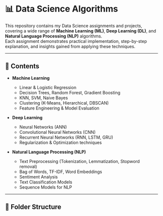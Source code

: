 # 📊 Data Science Algorithms

This repository contains my Data Science assignments and projects, covering a wide range of **Machine Learning (ML)**, **Deep Learning (DL)**, and **Natural Language Processing (NLP)** algorithms.  
Each assignment demonstrates practical implementation, step-by-step explanation, and insights gained from applying these techniques.

---

## 🚀 Contents
- **Machine Learning**
  - Linear & Logistic Regression
  - Decision Trees, Random Forest, Gradient Boosting
  - KNN, SVM, Naive Bayes
  - Clustering (K-Means, Hierarchical, DBSCAN)
  - Feature Engineering & Model Evaluation

- **Deep Learning**
  - Neural Networks (ANN)
  - Convolutional Neural Networks (CNN)
  - Recurrent Neural Networks (RNN, LSTM, GRU)
  - Regularization & Optimization techniques

- **Natural Language Processing (NLP)**
  - Text Preprocessing (Tokenization, Lemmatization, Stopword removal)
  - Bag of Words, TF-IDF, Word Embeddings
  - Sentiment Analysis
  - Text Classification Models
  - Sequence Models for NLP

---

## 📂 Folder Structure
